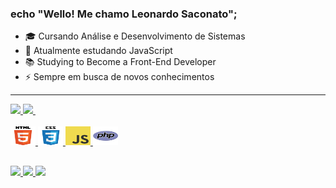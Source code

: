 ### echo "Wello! Me chamo Leonardo Saconato";

- 🎓 Cursando Análise e Desenvolvimento de Sistemas
- 🌱 Atualmente estudando JavaScript
- 📚 Studying to Become a Front-End Developer
- ⚡ Sempre em busca de novos conhecimentos
<hr>
<div>
<a href="https://github.com/LeonardoSaconato">
 <img height = "180em" src = "https://github-readme-stats.vercel.app/api?username=LeonardoSaconato&show_icons=true&theme=dark&include_all_commits=true&count_private=true" />
  <img height = "180em" src = "https://github-readme-stats.vercel.app/api/top-langs/?username=LeonardoSaconato&layout=compact&langs_count=7&theme=dark" />
<img>
</div>
<div style="display: inline_block;"><br>
<img alt="HTML" height="30" width="40" src="https://raw.githubusercontent.com/github/explore/80688e429a7d4ef2fca1e82350fe8e3517d3494d/topics/html/html.png">
<img alt="CSS" height="30" width="40" src="https://raw.githubusercontent.com/github/explore/80688e429a7d4ef2fca1e82350fe8e3517d3494d/topics/css/css.png">
<img alt="JavaScript" height="30" width="40" src="https://raw.githubusercontent.com/github/explore/80688e429a7d4ef2fca1e82350fe8e3517d3494d/topics/javascript/javascript.png">
<img alt="PHP" height="30" width="40" src="https://raw.githubusercontent.com/github/explore/80688e429a7d4ef2fca1e82350fe8e3517d3494d/topics/php/php.png">
</div>

##

<div>
<a href="https://www.linkedin.com/in/leonardo-saconato-de-santana-64b29a1a0/" target="_blank"> <img src = "https://img.shields.io/badge/LinkedIn-0077B5 ? style = for-the-badge & logo = linkedin & logoColor = white "target =" _ blank ">  </a> 
<a href="https://www.instagram.com/leozin_i/" target="_blank"> <img src = "https://img.shields.io/badge/-Instagram-%23E4405F?style=for-the- emblema & logo = instagram & logoColor=white "target =" _ blank "> </a> 
<a href = "mailto:saconatoleonardo@gmail.com" target="_blank"> <img src = "https://img.shields.io/badge/-Gmail-%23333?style=for-the-badge&logo=gmail&logoColor=white" target = "_ blank"> </a>
</div>
